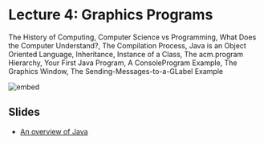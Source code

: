 # Lecture 4: Graphics Programs

The History of Computing, Computer Science vs Programming, What Does the
Computer Understand?, The Compilation Process, Java is an Object Oriented
Language, Inheritance, Instance of a Class, The acm.program Hierarchy, Your
First Java Program, A ConsoleProgram Example, The Graphics Window, The
Sending-Messages-to-a-GLabel Example

![embed](https://www.youtube.com/embed/nWheM30THaY?rel=0)

## Slides

* [An overview of Java](04-java.pdf)
